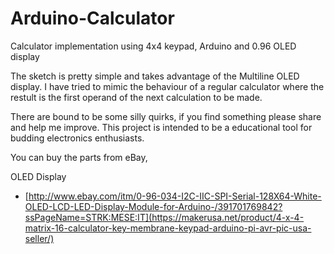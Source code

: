 # Arduino-Calculator
Calculator implementation using 4x4 keypad, Arduino and 0.96 OLED display

The sketch is pretty simple and takes advantage of the Multiline OLED display. I have tried to mimic the behaviour of a regular calculator where the restult is the first operand of the next calculation to be made. 

There are bound to be some silly quirks, if you find something please share and help me improve. This project is intended to be a educational tool for budding electronics enthusiasts. 

You can buy the parts from eBay, 

OLED Display 
* [http://www.ebay.com/itm/0-96-034-I2C-IIC-SPI-Serial-128X64-White-OLED-LCD-LED-Display-Module-for-Arduino-/391701769842?ssPageName=STRK:MESE:IT](https://makerusa.net/product/4-x-4-matrix-16-calculator-key-membrane-keypad-arduino-pi-avr-pic-usa-seller/)
